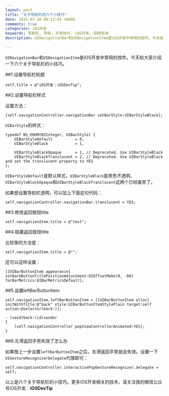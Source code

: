 ```yaml
---
layout: post
title: "关于导航栏的六个小技巧"
date: 2015-07-30 00:13:43 +0800
comments: true
categories: iOS开发
keywords: 导航栏, 导航, 开发技巧, iOS开发, 刚刚在线
description: UINavigationBar和UINavigationItem是iOS开发中常用的控件。今天给大家介绍一下六个关于导航栏的小技巧。

---
```


`UINavigationBar`和`UINavigationItem`是iOS开发中常用的控件。今天给大家介绍一下六个关于导航栏的小技巧。


##1.设置导航栏标题

	self.title = @"iOS开发：iOSDevTip";

##2.设置导航栏样式

设置方法：
	       
<!--more-->

	[self.navigationController.navigationBar setBarStyle:UIBarStyleBlack];

`UIBarStyle`的样式：	
	
	typedef NS_ENUM(NSInteger, UIBarStyle) {
	    UIBarStyleDefault          = 0,
	    UIBarStyleBlack            = 1,
	    
	    UIBarStyleBlackOpaque      = 1, // Deprecated. Use UIBarStyleBlack
	    UIBarStyleBlackTranslucent = 2, // Deprecated. Use UIBarStyleBlack and set the translucent property to YES
	};

`UIBarStyleDefault`是默认样式，`UIBarStyleBlack`是黑色不透明。`UIBarStyleBlackOpaque`和`UIBarStyleBlackTranslucent`这两个已经废弃了。

如果想设置导航栏透明，可以加上下面这句代码：

	self.navigationController.navigationBar.translucent = YES;

##3.修改返回按钮title

    self.navigationItem.title = @"test";

##4.隐藏返回按钮title

比较笨的方法是：

    self.navigationItem.title = @"";

还可以这样设置：

	[[UIBarButtonItem appearance] setBackButtonTitlePositionAdjustment:UIOffsetMake(0, -60) forBarMetrics:UIBarMetricsDefault];

##5.设置leftBarButtonItem

	self.navigationItem.leftBarButtonItem = [[UIBarButtonItem alloc] initWithTitle:@"back" style:UIBarButtonItemStylePlain target:self action:@selector(back:)];

	- (void)back:(id)sender
	{
	    [self.navigationController popViewControllerAnimated:YES];
	}
	
##6.左滑返回手势失效了怎么办

如果按上一步设置`leftBarButtonItem`之后，左滑返回手势就会失效。设置一下`UIGestureRecognizerDelegate`代理即可：

	self.navigationController.interactivePopGestureRecognizer.delegate = self;

以上是六个关于导航栏的小技巧。更多iOS开发相关的技术，请关注我的微信公众号iOS开发：**iOSDevTip**
